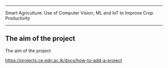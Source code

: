 ___
Smart Agriculture: Use of Computer Vision, ML and IoT  to Improve Crop Productivity
___

## The aim of the project

The aim of the project

https://projects.ce.pdn.ac.lk/docs/how-to-add-a-project
